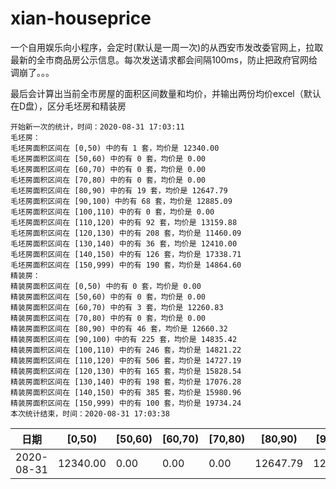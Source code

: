 # xian-houseprice

一个自用娱乐向小程序，会定时(默认是一周一次)的从西安市发改委官网上，拉取最新的全市商品房公示信息。每次发送请求都会间隔100ms，防止把政府官网给调崩了。。。

最后会计算出当前全市房屋的面积区间数量和均价，并输出两份均价excel（默认在D盘），区分毛坯房和精装房

```
开始新一次的统计，时间：2020-08-31 17:03:11
毛坯房：
毛坯房面积区间在 [0,50) 中的有 1 套，均价是 12340.00
毛坯房面积区间在 [50,60) 中的有 0 套，均价是 0.00
毛坯房面积区间在 [60,70) 中的有 0 套，均价是 0.00
毛坯房面积区间在 [70,80) 中的有 0 套，均价是 0.00
毛坯房面积区间在 [80,90) 中的有 19 套，均价是 12647.79
毛坯房面积区间在 [90,100) 中的有 68 套，均价是 12885.09
毛坯房面积区间在 [100,110) 中的有 0 套，均价是 0.00
毛坯房面积区间在 [110,120) 中的有 92 套，均价是 13159.88
毛坯房面积区间在 [120,130) 中的有 208 套，均价是 11460.09
毛坯房面积区间在 [130,140) 中的有 36 套，均价是 12410.00
毛坯房面积区间在 [140,150) 中的有 126 套，均价是 17338.71
毛坯房面积区间在 [150,999) 中的有 190 套，均价是 14864.60
精装房：
精装房面积区间在 [0,50) 中的有 0 套，均价是 0.00
精装房面积区间在 [50,60) 中的有 0 套，均价是 0.00
精装房面积区间在 [60,70) 中的有 3 套，均价是 12260.83
精装房面积区间在 [70,80) 中的有 0 套，均价是 0.00
精装房面积区间在 [80,90) 中的有 46 套，均价是 12660.32
精装房面积区间在 [90,100) 中的有 225 套，均价是 14835.42
精装房面积区间在 [100,110) 中的有 246 套，均价是 14821.22
精装房面积区间在 [110,120) 中的有 506 套，均价是 14727.19
精装房面积区间在 [120,130) 中的有 165 套，均价是 15828.54
精装房面积区间在 [130,140) 中的有 198 套，均价是 17076.28
精装房面积区间在 [140,150) 中的有 385 套，均价是 15980.96
精装房面积区间在 [150,999) 中的有 100 套，均价是 19734.24
本次统计结束，时间：2020-08-31 17:03:38

```
| 日期       | [0,50)   | [50,60) | [60,70) | [70,80) | [80,90)  | [90,100) | [100,110) | [110,120) | [120,130) | [130,140) | [140,150) | [150,999) |
| ---------- | -------- | ------- | ------- | ------- | -------- | -------- | --------- | --------- | --------- | --------- | --------- | --------- |
| 2020-08-31 | 12340.00 | 0.00    | 0.00    | 0.00    | 12647.79 | 12885.09 | 0.00      | 13159.88  | 11460.09  | 12410.00  | 17338.71  | 14864.60  |